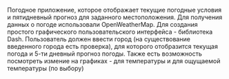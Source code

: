 Погодное приложение, которое отображает текущие погодные условия и пятидневный прогноз для заданного местоположения. Для получения данных о погоде использовали OpenWeatherMap. Для создания простого графического пользовательского интерфейса  - библиотека Dash.
Пользователь должен ввести город (на существование введенного города есть проверка), для которого отобразится текущая погода и 5-ти дневный прогноз погоды. Также есть возможность посмотреть измение на графиках - для температуры и для ощущаемой температуры (по выбору)

